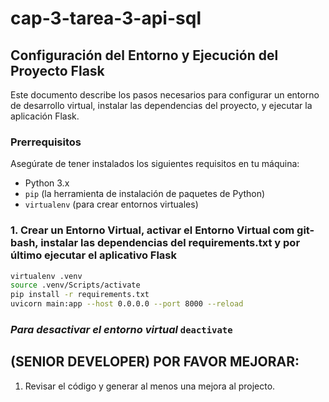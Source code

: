 # cap-3-tarea-3-api-sql

## Configuración del Entorno y Ejecución del Proyecto Flask

Este documento describe los pasos necesarios para configurar un entorno de desarrollo virtual, instalar las dependencias del proyecto, y ejecutar la aplicación Flask.

### Prerrequisitos

Asegúrate de tener instalados los siguientes requisitos en tu máquina:

- Python 3.x
- `pip` (la herramienta de instalación de paquetes de Python)
- `virtualenv` (para crear entornos virtuales)

### 1. Crear un Entorno Virtual, activar el Entorno Virtual com git-bash, instalar las dependencias del requirements.txt y por último ejecutar el aplicativo Flask

```bash
virtualenv .venv
source .venv/Scripts/activate
pip install -r requirements.txt
uvicorn main:app --host 0.0.0.0 --port 8000 --reload
```

### *Para desactivar el entorno virtual* `deactivate`

## (SENIOR DEVELOPER) POR FAVOR MEJORAR: 

1. Revisar el código y generar al menos una mejora al projecto. 

